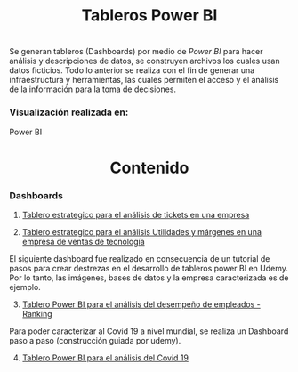 <h1 align="center">Tableros Power BI</h1>
<h1 align="center"></h1>

Se generan tableros (Dashboards) por medio de *Power BI* para hacer análisis y descripciones de datos, se construyen archivos los cuales usan datos ficticios. Todo lo anterior se realiza con el fin de generar una  infraestructura y herramientas, las cuales permiten el acceso y el análisis de la información para la toma de decisiones.


<h3>Visualización realizada en: </h3>

Power BI


<h1 align='center'> Contenido</h1>



<h3> Dashboards  </h3>

1. [Tablero estrategico para el análisis de tickets en una empresa](https://app.powerbi.com/view?r=eyJrIjoiYjEwY2ZjNjYtZDUzZi00MDU0LThlMmEtNzhjNjg4N2RiZmY3IiwidCI6IjMwMGE5NDNhLTkyNDctNGQ1Zi1iYTNkLTk5MTQxYWQyZjUxZCJ9)

2. [Tablero estrategico para el análisis Utilidades y márgenes en una empresa de ventas de tecnología](https://app.powerbi.com/view?r=eyJrIjoiNmY1NGU4NGQtZGUyNS00ZTYyLTkwNjYtYThkOWM4YWJhM2Y3IiwidCI6IjMwMGE5NDNhLTkyNDctNGQ1Zi1iYTNkLTk5MTQxYWQyZjUxZCJ9)

El siguiente dashboard fue realizado en consecuencia de un tutorial de pasos para crear destrezas en el desarrollo de tableros power BI en Udemy. Por lo tanto, las imágenes, bases de datos y la empresa caracterizada es de ejemplo.

3. [Tablero Power BI para el análisis del desempeño de empleados - Ranking](https://app.powerbi.com/view?r=eyJrIjoiYTk3MGIzMWMtNzc0My00N2M1LWE1YTktMzkxMTUwMDkxYmI0IiwidCI6IjMwMGE5NDNhLTkyNDctNGQ1Zi1iYTNkLTk5MTQxYWQyZjUxZCJ9)

Para poder caracterizar al Covid 19 a nivel mundial, se realiza un Dashboard paso a paso (construcción guiada por udemy).

4. [Tablero Power BI para el análisis del Covid 19](https://app.powerbi.com/view?r=eyJrIjoiMGQ5MTViODYtMzQ4My00YTE3LWIzY2EtYWEwZjIyZjNlZTgzIiwidCI6IjMwMGE5NDNhLTkyNDctNGQ1Zi1iYTNkLTk5MTQxYWQyZjUxZCJ9)
